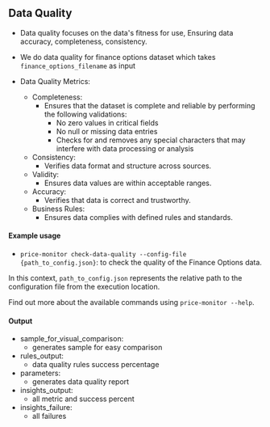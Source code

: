 ## Data Quality

* Data quality focuses on the data's fitness for use, 
Ensuring data accuracy, completeness, consistency.

* We do data quality for finance options dataset which takes `finance_options_filename` as input

* Data Quality Metrics:
  * Completeness: 
    * Ensures that the dataset is complete and reliable by performing the following validations:
      * No zero values in critical fields
      * No null or missing data entries
      * Checks for and removes any special characters that may interfere with data processing or analysis
  * Consistency: 
    * Verifies data format and structure across sources.
  * Validity: 
    * Ensures data values are within acceptable ranges.
  * Accuracy: 
    * Verifies that data is correct and trustworthy.
  * Business Rules: 
    * Ensures data complies with defined rules and standards.

#### Example usage

- `price-monitor check-data-quality --config-file {path_to_config.json}`: to check the quality of the Finance Options data.

In this context, `path_to_config.json` represents the relative path to the configuration file from the execution location.

Find out more about the available commands using `price-monitor --help`.

#### Output
* sample_for_visual_comparison: 
  * generates sample for easy comparison
* rules_output:
  * data quality rules success percentage
* parameters:
  * generates data quality report
* insights_output:
  * all metric and success percent
* insights_failure:
  * all failures